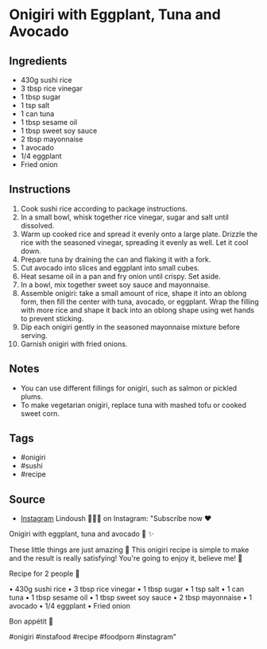  # Onigiri with Eggplant, Tuna and Avocado

## Ingredients

- 430g sushi rice
- 3 tbsp rice vinegar
- 1 tbsp sugar
- 1 tsp salt
- 1 can tuna
- 1 tbsp sesame oil
- 1 tbsp sweet soy sauce
- 2 tbsp mayonnaise
- 1 avocado
- 1/4 eggplant
- Fried onion

## Instructions

1. Cook sushi rice according to package instructions.
2. In a small bowl, whisk together rice vinegar, sugar and salt until dissolved.
3. Warm up cooked rice and spread it evenly onto a large plate. Drizzle the rice with the seasoned vinegar, spreading it evenly as well. Let it cool down.
4. Prepare tuna by draining the can and flaking it with a fork.
5. Cut avocado into slices and eggplant into small cubes.
6. Heat sesame oil in a pan and fry onion until crispy. Set aside.
7. In a bowl, mix together sweet soy sauce and mayonnaise.
8. Assemble onigiri: take a small amount of rice, shape it into an oblong form, then fill the center with tuna, avocado, or eggplant. Wrap the filling with more rice and shape it back into an oblong shape using wet hands to prevent sticking.
9. Dip each onigiri gently in the seasoned mayonnaise mixture before serving.
10. Garnish onigiri with fried onions.

## Notes

- You can use different fillings for onigiri, such as salmon or pickled plums.
- To make vegetarian onigiri, replace tuna with mashed tofu or cooked sweet corn.

## Tags

- #onigiri
- #sushi
- #recipe

## Source

- [Instagram](https://www.instagram.com/p/C3XaBzIoV7m) Lindoush 👩‍🍳✨ on Instagram: "Subscribe now ♥️

Onigiri with eggplant, tuna and avocado 🍙 ✨

These little things are just amazing 🥲 
This onigiri recipe is simple to make and the result is really satisfying! You're going to enjoy it, believe me! 🥵

Recipe for 2 people 📜

• 430g sushi rice
• 3 tbsp rice vinegar
• 1 tbsp sugar
• 1 tsp salt
• 1 can tuna
• 1 tbsp sesame oil
• 1 tbsp sweet soy sauce
• 2 tbsp mayonnaise
• 1 avocado
• 1/4 eggplant
• Fried onion

Bon appétit 🫶

#onigiri #instafood #recipe #foodporn #instagram"